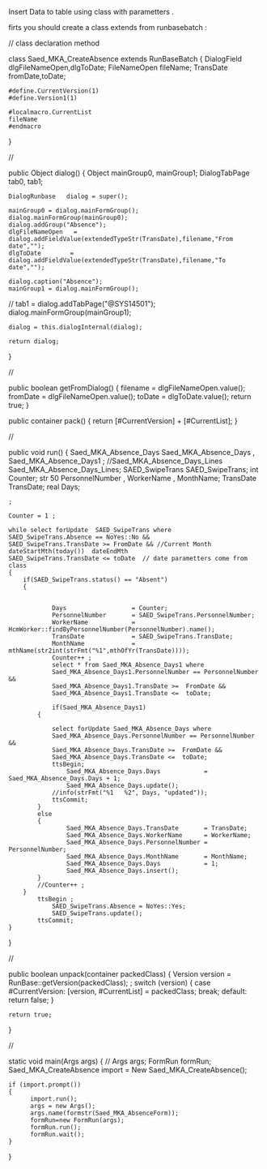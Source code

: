 Insert Data to table using class with parametters . 

firts you should create a class extends from runbasebatch :

// class declaration method

class Saed_MKA_CreateAbsence extends RunBaseBatch
{
    DialogField                         dlgFileNameOpen,dlgToDate;
    FileNameOpen                        fileName;
    TransDate                           fromDate,toDate;

    #define.CurrentVersion(1)
    #define.Version1(1)

    #localmacro.CurrentList
    fileName
    #endmacro
}


// 

public Object dialog()
{
    Object          mainGroup0, mainGroup1;
    DialogTabPage   tab0, tab1;


    DialogRunbase   dialog = super();

    mainGroup0 = dialog.mainFormGroup();
    dialog.mainFormGroup(mainGroup0);
    dialog.addGroup("Absence");
    dlgFileNameOpen   = dialog.addFieldValue(extendedTypeStr(TransDate),filename,"From date","");
    dlgToDate        =  dialog.addFieldValue(extendedTypeStr(TransDate),filename,"To date","");

    dialog.caption("Absence");
    mainGroup1 = dialog.mainFormGroup();
   // tab1 = dialog.addTabPage("@SYS14501");
    dialog.mainFormGroup(mainGroup1);


    dialog = this.dialogInternal(dialog);

    return dialog;
}

//

public boolean getFromDialog()
{
    filename  = dlgFileNameOpen.value();
    fromDate  = dlgFileNameOpen.value();
    toDate    = dlgToDate.value();
    return true;
}

public container pack()
{
    return [#CurrentVersion] + [#CurrentList];
}

//

public void run()
{
    Saed_MKA_Absence_Days           Saed_MKA_Absence_Days , Saed_MKA_Absence_Days1 ;
    //Saed_MKA_Absence_Days_Lines     Saed_MKA_Absence_Days_Lines;
    SAED_SwipeTrans                 SAED_SwipeTrans;
    int                             Counter;
    str 50                          PersonnelNumber , WorkerName , MonthName;
    TransDate                       TransDate;
    real                            Days;

    ;

    Counter = 1 ;

    while select forUpdate  SAED_SwipeTrans where
    SAED_SwipeTrans.Absence == NoYes::No &&
    SAED_SwipeTrans.TransDate >= FromDate && //Current Month dateStartMth(today())  dateEndMth
    SAED_SwipeTrans.TransDate <= toDate  // date parametters come from class 
    {
        if(SAED_SwipeTrans.status() == "Absent")
        {


                Days                  = Counter;
                PersonnelNumber       = SAED_SwipeTrans.PersonnelNumber;
                WorkerName            = HcmWorker::findByPersonnelNumber(PersonnelNumber).name();
                TransDate             = SAED_SwipeTrans.TransDate;
                MonthName             = mthName(str2int(strFmt("%1",mthOfYr(TransDate))));
                Counter++ ;
                select * from Saed_MKA_Absence_Days1 where
                Saed_MKA_Absence_Days1.PersonnelNumber == PersonnelNumber &&
                Saed_MKA_Absence_Days1.TransDate >=  FromDate &&
                Saed_MKA_Absence_Days1.TransDate <=  toDate;

                if(Saed_MKA_Absence_Days1)
            {

                select forUpdate Saed_MKA_Absence_Days where
                Saed_MKA_Absence_Days.PersonnelNumber == PersonnelNumber &&
                Saed_MKA_Absence_Days.TransDate >=  FromDate &&
                Saed_MKA_Absence_Days.TransDate <=  toDate;
                ttsBegin;
                    Saed_MKA_Absence_Days.Days            =  Saed_MKA_Absence_Days.Days + 1;
                    Saed_MKA_Absence_Days.update();
                //info(strFmt("%1   %2", Days, "updated"));
                ttsCommit;
            }
            else
            {
                    Saed_MKA_Absence_Days.TransDate       = TransDate;
                    Saed_MKA_Absence_Days.WorkerName      = WorkerName;
                    Saed_MKA_Absence_Days.PersonnelNumber = PersonnelNumber;
                    Saed_MKA_Absence_Days.MonthName       = MonthName;
                    Saed_MKA_Absence_Days.Days            = 1;
                    Saed_MKA_Absence_Days.insert();
            }
            //Counter++ ;
        }
            ttsBegin ;
                SAED_SwipeTrans.Absence = NoYes::Yes;
                SAED_SwipeTrans.update();
            ttsCommit;
    }
}

//

public boolean unpack(container packedClass)
{
    Version version = RunBase::getVersion(packedClass);
;
    switch (version)
    {
        case #CurrentVersion:
            [version, #CurrentList] = packedClass;
            break;
        default:
            return false;
    }

    return true;
}

//

static void main(Args   args)
{
    // Args args;
    FormRun                                 formRun;
    Saed_MKA_CreateAbsence                  import = New Saed_MKA_CreateAbsence();

    if (import.prompt())
    {
          import.run();
          args = new Args();
          args.name(formstr(Saed_MKA_AbsenceForm));
          formRun=new FormRun(args);
          formRun.run();
          formRun.wait();
    }

}

